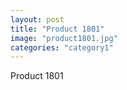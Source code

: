 ```yaml
---
layout: post
title: "Product 1801"
image: "product1801.jpg"
categories: "category1"
---
```

Product 1801
